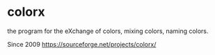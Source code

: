 # colorx
the program for the eXchange of colors, mixing colors, naming colors.

Since 2009 https://sourceforge.net/projects/colorx/
